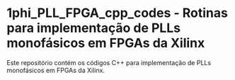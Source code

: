 # 1phi_PLL_FPGA_cpp_codes - Rotinas para implementação de PLLs monofásicos em FPGAs da Xilinx


Este repositório contém os códigos C++ para implementação de PLLs monofásicos em FPGAs da Xilinx.
